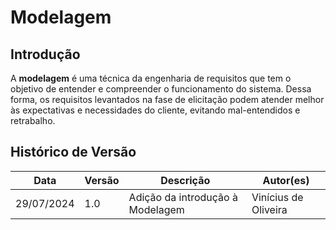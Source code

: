 # Modelagem

## Introdução

A <strong>modelagem</strong> é uma técnica da engenharia de requisitos que tem o objetivo de entender e compreender o funcionamento do sistema. Dessa forma, os requisitos levantados na fase de elicitação podem atender melhor às expectativas e necessidades do cliente, evitando mal-entendidos e retrabalho.

## Histórico de Versão

| Data | Versão | Descrição | Autor(es) |
| ---- | ------ | --------- | --------- |
| 29/07/2024 | 1.0 | Adição da introdução à Modelagem | Vinícius de Oliveira |